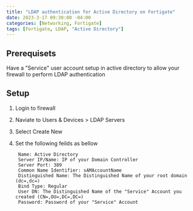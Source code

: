 ```yaml
---
title: "LDAP authentication for Active Directory on Fortigate"
date: 2023-3-17 09:30:00 -04:00
categories: [Networking, Fortigate]
tags: [Fortigate, LDAP, "Active Directory"]
---
```

## Prerequisets
Have a "Service" user account setup in active directory to allow your firewall to perform LDAP authentication

## Setup
1. Login to firewall
2. Naviate to Users & Devices > LDAP Servers
3. Select Create New
4. Set the following feilds as bellow

        Name: Active Directory
        Server IP/Name: IP of your Domain Controller
        Server Port: 389
        Common Name Identifier: sAMAccountName
        Distinguished Name: The Distinguished Name of your root domain (dc=,dc=)
        Bind Type: Regular
        User DN: The Distinguished Name of the "Service" Account you created (CN=,OU=,DC=,DC=)
        Password: Password of your "Service" Account